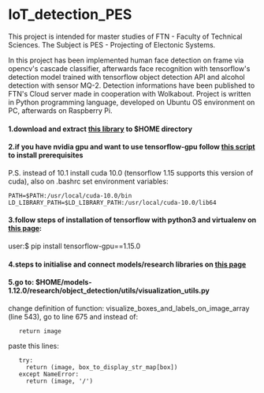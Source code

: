 # IoT_detection_PES

This project is intended for master studies of FTN - Faculty of Technical Sciences. The Subject is PES - Projecting of Electonic Systems. 

In this project has been implemented human face detection on frame via opencv's cascade classifier, afterwards face recognition with tensorflow's detection model trained with tensorflow object detection API and alcohol detection with sensor MQ-2. Detection informations have been published to FTN's Cloud server made in cooperation with Wolkabout. Project is written in Python programming language, developed on Ubuntu OS environment on PC, afterwards on Raspberry Pi.

#### 1.download and extract [this library](https://github.com/tensorflow/models/releases/tag/v1.12.0) to $HOME directory  

#### 2.if you have nvidia gpu and want to use tensorflow-gpu follow [this script](https://www.tensorflow.org/install/gpu#ubuntu_1804_cuda_101 ) to install prerequisites
P.S. instead of 10.1 install cuda 10.0 (tensorflow 1.15 supports this version of cuda), also on .bashrc set environment variables:
```
PATH=$PATH:/usr/local/cuda-10.0/bin
LD_LIBRARY_PATH=$LD_LIBRARY_PATH:/usr/local/cuda-10.0/lib64
```
#### 3.follow steps of installation of tensorflow with python3 and virtualenv on [this page](https://www.tensorflow.org/install/pip):
user:$ pip install tensorflow-gpu==1.15.0 

#### 4.steps to initialise and connect models/research libraries on [this page](https://github.com/tensorflow/models/blob/master/research/object_detection/g3doc/installation.md)

#### 5.go to: $HOME/models-1.12.0/research/object_detection/utils/visualization_utils.py
change definition of function: visualize_boxes_and_labels_on_image_array (line 543), go to line 675 and instead of:
```
   return image
```
paste this lines:
```
   try:  
     return (image, box_to_display_str_map[box])
   except NameError:
     return (image, '/')
```
